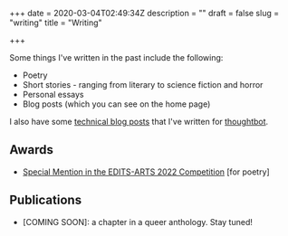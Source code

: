 +++
date = 2020-03-04T02:49:34Z
description = ""
draft = false
slug = "writing"
title = "Writing"

+++


Some things I've written in the past include the following:

* Poetry
* Short stories - ranging from literary to science fiction and horror
* Personal essays
* Blog posts (which you can see on the home page)

I also have some [technical blog posts](https://thoughtbot.com/blog/authors/ej-mitchell) that I've written for [thoughtbot](https://thoughtbot.com/).

## Awards

- [Special Mention in the EDITS-ARTS 2022 Competition](https://iiasa.ac.at/projects/energy-demand-changes-induced-by-technological-and-social-innovations-edits) [for poetry]

## Publications

- [COMING SOON]: a chapter in a queer anthology. Stay tuned!

